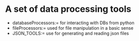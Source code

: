 # A set of data processing tools
* databaseProcessors:= for interacting with DBs from python
* fileProcessors:= used for file manipulation in a basic sense
* JSON_TOOLS:= use for generating and reading json files

